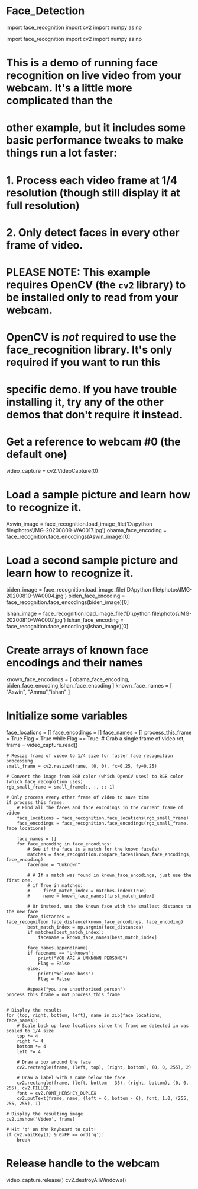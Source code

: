 # Face_Detection
import face_recognition
import cv2
import numpy as np

import face_recognition
import cv2
import numpy as np

# This is a demo of running face recognition on live video from your webcam. It's a little more complicated than the
# other example, but it includes some basic performance tweaks to make things run a lot faster:
#   1. Process each video frame at 1/4 resolution (though still display it at full resolution)
#   2. Only detect faces in every other frame of video.

# PLEASE NOTE: This example requires OpenCV (the `cv2` library) to be installed only to read from your webcam.
# OpenCV is *not* required to use the face_recognition library. It's only required if you want to run this
# specific demo. If you have trouble installing it, try any of the other demos that don't require it instead.

# Get a reference to webcam #0 (the default one)
video_capture = cv2.VideoCapture(0)

# Load a sample picture and learn how to recognize it.
Aswin_image = face_recognition.load_image_file('D:\python file\photos\IMG-20200809-WA0017.jpg')
obama_face_encoding = face_recognition.face_encodings(Aswin_image)[0]

# Load a second sample picture and learn how to recognize it.
biden_image = face_recognition.load_image_file('D:\python file\photos\IMG-20200810-WA0004.jpg')
biden_face_encoding = face_recognition.face_encodings(biden_image)[0]

Ishan_image = face_recognition.load_image_file('D:\python file\photos\IMG-20200810-WA0007.jpg')
Ishan_face_encoding = face_recognition.face_encodings(Ishan_image)[0]
# Create arrays of known face encodings and their names
known_face_encodings = [
    obama_face_encoding,
    biden_face_encoding,Ishan_face_encoding
]
known_face_names = [
    "Aswin",
    "Ammu","ishan"
]

# Initialize some variables
face_locations = []
face_encodings = []
face_names = []
process_this_frame = True
Flag = True
while Flag == True:
    # Grab a single frame of video
    ret, frame = video_capture.read()

    # Resize frame of video to 1/4 size for faster face recognition processing
    small_frame = cv2.resize(frame, (0, 0), fx=0.25, fy=0.25)

    # Convert the image from BGR color (which OpenCV uses) to RGB color (which face_recognition uses)
    rgb_small_frame = small_frame[:, :, ::-1]

    # Only process every other frame of video to save time
    if process_this_frame:
        # Find all the faces and face encodings in the current frame of video
        face_locations = face_recognition.face_locations(rgb_small_frame)
        face_encodings = face_recognition.face_encodings(rgb_small_frame, face_locations)

        face_names = []
        for face_encoding in face_encodings:
            # See if the face is a match for the known face(s)
            matches = face_recognition.compare_faces(known_face_encodings, face_encoding)
            facename = "Unknown"

            # # If a match was found in known_face_encodings, just use the first one.
            # if True in matches:
            #     first_match_index = matches.index(True)
            #     name = known_face_names[first_match_index]

            # Or instead, use the known face with the smallest distance to the new face
            face_distances = face_recognition.face_distance(known_face_encodings, face_encoding)
            best_match_index = np.argmin(face_distances)
            if matches[best_match_index]:
                facename = known_face_names[best_match_index]

            face_names.append(name)
            if facename == "Unknown":
                print("YOU ARE A UNKNOWN PERSONE")
                Flag = False
            else:
                print("Welcome boss")
                Flag = False

            #speak("you are unauthorised person")
    process_this_frame = not process_this_frame


    # Display the results
    for (top, right, bottom, left), name in zip(face_locations, face_names):
        # Scale back up face locations since the frame we detected in was scaled to 1/4 size
        top *= 4
        right *= 4
        bottom *= 4
        left *= 4

        # Draw a box around the face
        cv2.rectangle(frame, (left, top), (right, bottom), (0, 0, 255), 2)

        # Draw a label with a name below the face
        cv2.rectangle(frame, (left, bottom - 35), (right, bottom), (0, 0, 255), cv2.FILLED)
        font = cv2.FONT_HERSHEY_DUPLEX
        cv2.putText(frame, name, (left + 6, bottom - 6), font, 1.0, (255, 255, 255), 1)

    # Display the resulting image
    cv2.imshow('Video', frame)

    # Hit 'q' on the keyboard to quit!
    if cv2.waitKey(1) & 0xFF == ord('q'):
        break

# Release handle to the webcam
video_capture.release()
cv2.destroyAllWindows()
